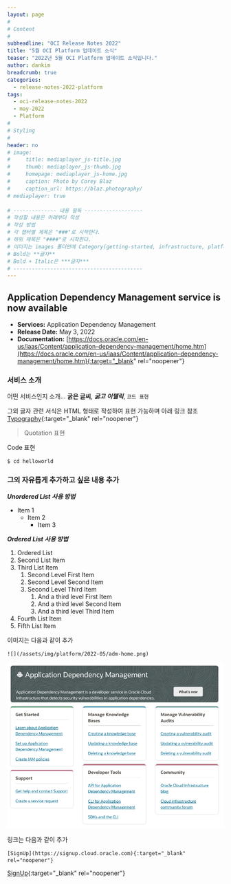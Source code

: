 ```yaml
---
layout: page
#
# Content
#
subheadline: "OCI Release Notes 2022"
title: "5월 OCI Platform 업데이트 소식"
teaser: "2022년 5월 OCI Platform 업데이트 소식입니다."
author: dankim
breadcrumb: true
categories:
  - release-notes-2022-platform
tags:
  - oci-release-notes-2022
  - may-2022
  - Platform
#
# Styling
#
header: no
# image:
#     title: mediaplayer_js-title.jpg
#     thumb: mediaplayer_js-thumb.jpg
#     homepage: mediaplayer_js-home.jpg
#     caption: Photo by Corey Blaz
#     caption_url: https://blaz.photography/
# mediaplayer: true

# -------------- 내용 필독 -------------------
# 작성할 내용은 아래부터 작성
# 작성 방법
# 각 챕터별 제목은 "###"로 시작한다.
# 하위 제목은 "####"로 시작한다.
# 이미지는 images 폴더안에 Category(getting-started, infrastructure, platform, database, aiml)에 넣고 사용 시 "../../images/카테고리명/이미지" 형태로 참조한다.
# Bold는 **글자**
# Bold + Italic은 ***글자***
# ------------------------------------------
---
```


## Application Dependency Management service is now available
* **Services:** Application Dependency Management
* **Release Date:** May 3, 2022
* **Documentation:** [https://docs.oracle.com/en-us/iaas/Content/application-dependency-management/home.htm](https://docs.oracle.com/en-us/iaas/Content/application-dependency-management/home.htm){:target="_blank" rel="noopener"}

### 서비스 소개
어떤 서비스인지 소개... **굵은 글씨**, ***굵고 이탤릭***, ```코드 표현```

그외 글자 관련 서식은 HTML 형태로 작성하여 표현 가능하며 아래 링크 참조
[Typography](https://phlow.github.io/feeling-responsive/design/typography/typography/){:target="_blank" rel="noopener"}

> Quotation 표현

Code 표현
```
$ cd helloworld
```

### 그외 자유롭게 추가하고 싶은 내용 추가

***Unordered List 사용 방법***
* Item 1
  * Item 2
    * Item 3

***Ordered List 사용 방법***

1. Ordered List
1. Second List Item
1. Third List Item
    1. Second Level First Item
    1. Second Level Second Item
    1. Second Level Third Item
        1. And a third level First Item
        1. And a third level Second Item
        1. And a third level Third Item
1. Fourth List Item
1. Fifth List Item

이미지는 다음과 같이 추가
```
![](/assets/img/platform/2022-05/adm-home.png)
```
![](/assets/img/platform/2022-05/adm-home.png)

링크는 다음과 같이 추가
```
[SignUp](https://signup.cloud.oracle.com){:target="_blank" rel="noopener"}
```
[SignUp](https://signup.cloud.oracle.com){:target="_blank" rel="noopener"}